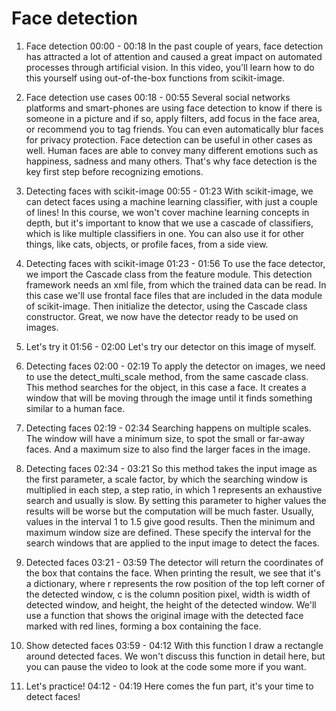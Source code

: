 # Face detection

1. Face detection
00:00 - 00:18
In the past couple of years, face detection has attracted a lot of attention and caused a great impact on automated processes through artificial vision. In this video, you'll learn how to do this yourself using out-of-the-box functions from scikit-image.

2. Face detection use cases
00:18 - 00:55
Several social networks platforms and smart-phones are using face detection to know if there is someone in a picture and if so, apply filters, add focus in the face area, or recommend you to tag friends. You can even automatically blur faces for privacy protection. Face detection can be useful in other cases as well. Human faces are able to convey many different emotions such as happiness, sadness and many others. That's why face detection is the key first step before recognizing emotions.

3. Detecting faces with scikit-image
00:55 - 01:23
With scikit-image, we can detect faces using a machine learning classifier, with just a couple of lines! In this course, we won't cover machine learning concepts in depth, but it's important to know that we use a cascade of classifiers, which is like multiple classifiers in one. You can also use it for other things, like cats, objects, or profile faces, from a side view.

4. Detecting faces with scikit-image
01:23 - 01:56
To use the face detector, we import the Cascade class from the feature module. This detection framework needs an xml file, from which the trained data can be read. In this case we'll use frontal face files that are included in the data module of scikit-image. Then initialize the detector, using the Cascade class constructor. Great, we now have the detector ready to be used on images.

5. Let's try it
01:56 - 02:00
Let's try our detector on this image of myself.

6. Detecting faces
02:00 - 02:19
To apply the detector on images, we need to use the detect_multi_scale method, from the same cascade class. This method searches for the object, in this case a face. It creates a window that will be moving through the image until it finds something similar to a human face.

7. Detecting faces
02:19 - 02:34
Searching happens on multiple scales. The window will have a minimum size, to spot the small or far-away faces. And a maximum size to also find the larger faces in the image.

8. Detecting faces
02:34 - 03:21
So this method takes the input image as the first parameter, a scale factor, by which the searching window is multiplied in each step, a step ratio, in which 1 represents an exhaustive search and usually is slow. By setting this parameter to higher values the results will be worse but the computation will be much faster. Usually, values in the interval 1 to 1.5 give good results. Then the minimum and maximum window size are defined. These specify the interval for the search windows that are applied to the input image to detect the faces.

9. Detected faces
03:21 - 03:59
The detector will return the coordinates of the box that contains the face. When printing the result, we see that it's a dictionary, where r represents the row position of the top left corner of the detected window, c is the column position pixel, width is width of detected window, and height, the height of the detected window. We'll use a function that shows the original image with the detected face marked with red lines, forming a box containing the face.

10. Show detected faces
03:59 - 04:12
With this function I draw a rectangle around detected faces. We won't discuss this function in detail here, but you can pause the video to look at the code some more if you want.

11. Let's practice!
04:12 - 04:19
Here comes the fun part, it's your time to detect faces!